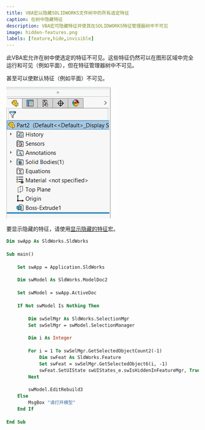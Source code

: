 ```yaml
---
title: VBA宏以隐藏SOLIDWORKS文件树中的所有选定特征
caption: 在树中隐藏特征
description: VBA宏可隐藏特征并使其在SOLIDWORKS特征管理器树中不可见
image: hidden-features.png
labels: [feature,hide,invisible]
---
```


此VBA宏允许在树中使选定的特征不可见。这些特征仍然可以在图形区域中完全运行和可见（例如平面），但在特征管理器树中不可见。

甚至可以使默认特征（例如平面）不可见。

![在特征管理器树中隐藏的草图、右侧和顶部平面](hidden-features.png)

要显示隐藏的特征，请使用[显示隐藏的特征](/docs/codestack/solidworks-api/document/features-manager/reveal-hidden-features/)宏。

```vb
Dim swApp As SldWorks.SldWorks

Sub main()

    Set swApp = Application.SldWorks
    
    Dim swModel As SldWorks.ModelDoc2
    
    Set swModel = swApp.ActiveDoc
    
    If Not swModel Is Nothing Then
        
        Dim swSelMgr As SldWorks.SelectionMgr
        Set swSelMgr = swModel.SelectionManager
        
        Dim i As Integer
        
        For i = 1 To swSelMgr.GetSelectedObjectCount2(-1)
            Dim swFeat As SldWorks.Feature
            Set swFeat = swSelMgr.GetSelectedObject6(i, -1)
            swFeat.SetUIState swUIStates_e.swIsHiddenInFeatureMgr, True
        Next
        
        swModel.EditRebuild3
    Else
        MsgBox "请打开模型"
    End If
    
End Sub
```
